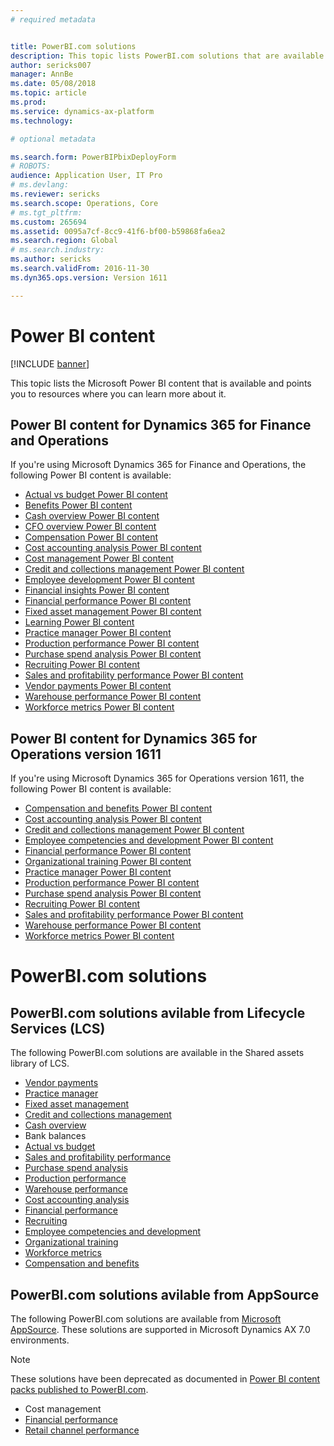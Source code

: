```yaml
---
# required metadata


title: PowerBI.com solutions
description: This topic lists PowerBI.com solutions that are available and points you to resources where you can learn more about the solutions.
author: sericks007
manager: AnnBe
ms.date: 05/08/2018
ms.topic: article
ms.prod: 
ms.service: dynamics-ax-platform
ms.technology: 

# optional metadata

ms.search.form: PowerBIPbixDeployForm
# ROBOTS: 
audience: Application User, IT Pro
# ms.devlang: 
ms.reviewer: sericks
ms.search.scope: Operations, Core
# ms.tgt_pltfrm: 
ms.custom: 265694
ms.assetid: 0095a7cf-8cc9-41f6-bf00-b59868fa6ea2
ms.search.region: Global
# ms.search.industry: 
ms.author: sericks
ms.search.validFrom: 2016-11-30
ms.dyn365.ops.version: Version 1611

---
```


# Power BI content
[!INCLUDE [banner](../includes/banner.md)]

This topic lists the Microsoft Power BI content that is available and points you to resources where you can learn more about it.

## Power BI content for Dynamics 365 for Finance and Operations
If you're using Microsoft Dynamics 365 for Finance and Operations, the following Power BI content is available:

- [Actual vs budget Power BI content](ledger-budgets-power-bi.md)
- [Benefits Power BI content](benefits-power-bi.md)
- [Cash overview Power BI content](../../financials/cash-bank-management/Cash-Overview-Power-BI-content.md)
- [CFO overview Power BI content](CFO-power-bi.md)
- [Compensation Power BI content](compensation-power-bi.md)
- [Cost accounting analysis Power BI content](cost-accounting-analysis-content-pack.md) 
- [Cost management Power BI content](cost-management-content-pack.md)    
- [Credit and collections management Power BI content](../../financials/accounts-receivable/credit-collections-power-bi.md)
- [Employee development Power BI content](employee-development-PBI.md) 
- [Financial insights Power BI content](financial-insights.md)
- [Financial performance Power BI content](financial-performance-power-bi-content-pack.md)
- [Fixed asset management Power BI content](../../financials/fixed-assets/Fixed-asset-management-workspace.md)
- [Learning Power BI content](learning-power-bi.md)
- [Practice manager Power BI content](practice-manager-power-bi.md)
- [Production performance Power BI content](production-performance-power-bi.md)
- [Purchase spend analysis Power BI content](purchase-content-pack-for-power-bi.md) 
- [Recruiting Power BI content](recruiting-analysis-power-bi-content-pack.md) 
- [Sales and profitability performance Power BI content](sales-profitability-performance-content-pack.md)
- [Vendor payments Power BI content](../../financials/accounts-payable/Vendor-payments-workspace.md)
- [Warehouse performance Power BI content](warehouse-power-bi-content.md)
- [Workforce metrics Power BI content](workforce-analysis-power-bi-content-pack.md)  

## Power BI content for Dynamics 365 for Operations version 1611
If you're using Microsoft Dynamics 365 for Operations version 1611, the following Power BI content is available:

- [Compensation and benefits Power BI content](compensation-and-benefits-analysis-power-bi-content-pack.md)   
- [Cost accounting analysis Power BI content](cost-accounting-analysis-content-pack.md) 
- [Credit and collections management Power BI content](../../financials/accounts-receivable/credit-collections-power-bi.md)
- [Employee competencies and development Power BI content](employee-competencies-and-development-analysis-power-bi-content-pack.md) 
- [Financial performance Power BI content](financial-performance-power-bi-content-pack.md)
- [Organizational training Power BI content](organizational-training-analysis-power-bi-content-pack.md) 
- [Practice manager Power BI content](practice-manager-power-bi.md)
- [Production performance Power BI content](production-performance-power-bi.md)
- [Purchase spend analysis Power BI content](purchase-content-pack-for-power-bi.md) 
- [Recruiting Power BI content](recruiting-analysis-power-bi-content-pack.md) 
- [Sales and profitability performance Power BI content](sales-profitability-performance-content-pack.md)
- [Warehouse performance Power BI content](warehouse-power-bi-content.md)
- [Workforce metrics Power BI content](workforce-analysis-power-bi-content-pack.md)  

# PowerBI.com solutions

## PowerBI.com solutions avilable from Lifecycle Services (LCS)

The following PowerBI.com solutions are available in the Shared assets library of LCS. 

- [Vendor payments](../../financials/accounts-payable/Vendor-payments-workspace.md)
- [Practice manager](practice-manager-power-bi.md)
- [Fixed asset management](../../financials/fixed-assets/Fixed-asset-management-workspace.md)
- [Credit and collections management](../../financials/accounts-receivable/credit-collections-power-bi.md)
- [Cash overview](../../financials/cash-bank-management/Cash-Overview-Power-BI-content.md)
- Bank balances
- [Actual vs budget](ledger-budgets-power-bi.md)
- [Sales and profitability performance](sales-profitability-performance-content-pack.md)
- [Purchase spend analysis](purchase-content-pack-for-power-bi.md) 
- [Production performance](production-performance-power-bi.md)
- [Warehouse performance](warehouse-power-bi-content.md)
- [Cost accounting analysis](cost-accounting-analysis-content-pack.md) 
- [Financial performance](financial-performance-power-bi-content-pack.md)
- [Recruiting](recruiting-analysis-power-bi-content-pack.md)
- [Employee competencies and development](employee-competencies-and-development-analysis-power-bi-content-pack.md) 
- [Organizational training](organizational-training-analysis-power-bi-content-pack.md) 
- [Workforce metrics](workforce-analysis-power-bi-content-pack.md)  
- [Compensation and benefits](compensation-and-benefits-analysis-power-bi-content-pack.md)   


## PowerBI.com solutions avilable from AppSource

The following PowerBI.com solutions are available from [Microsoft AppSource](https://appsource.microsoft.com). These solutions are supported in Microsoft Dynamics AX 7.0 environments.

> [!Note]
> These solutions have been deprecated as documented in [Power BI content packs published to PowerBI.com](.../migration-upgrade/deprecated-features#power-bi-content-packs-published-to-powerbicom).

- Cost management    
- [Financial performance](financial-performance-power-bi-content-pack.md)
- [Retail channel performance](retail-channel-performance-dashboard-power-bi-data.md) 


